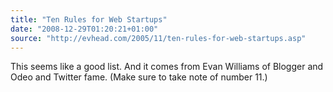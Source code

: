 ```yaml
---
title: "Ten Rules for Web Startups"
date: "2008-12-29T01:20:21+01:00"
source: "http://evhead.com/2005/11/ten-rules-for-web-startups.asp"
---
```


This seems like a good list. And it comes from Evan Williams of Blogger and Odeo and Twitter fame. (Make sure to take note of number 11.)

